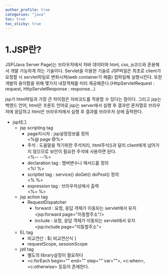 ```yaml
---
author_profile: true
categories: "java"
toc: true
toc_sticky: true
---
```


# 1.JSP란?
JSP(Java Server Page)는 브라우저에서 자바 데이터와 html, css, js코드와 혼용해서 개발 가능하게 하는 기술이다. Servlet을 이용한 기술로 JSP파일은 최초로 client가 요청할 시 servlet파일로 변화시켜(web container가 해줌) 컴파일해 실행시킨다. 또한 개발의 용이함을 위해 몇가지 내장객체를 미리 제공해준다.(HttpServletRequest : request, HttpServletResponse : response...)           
 
jsp가 html파일과 가장 큰 차이점은 자바코드를 적용할 수 있다는 점이다. 그리고 jsp는 백엔드 언어, html은 프론트 언어로 jsp는 server에서 실행 후 결과만 문자열로 브라우저에 응답하고 html은 브라우저에서 실행 후 결과를 브라우저 상에 출력한다.          

- jsp태그
    - jsp scripting tag
        - page지시자 : jsp설정정보를 정의       
         <%@ page @%>
        - 주석 : 도움말을 적기위한 주석처리, html주석(<!-- -->)과 달리 client에게 넘어가지 않으므로 보안이 필요한 주석에 사용하면 된다.       
        <%-- --%>
        - declaration tag : 멤버변수나 메서드를 정의        
        <%!  %>
        - scriptlet tag : service() doGet() doPost() 정의         
        <%   %>
        - expression tag : 브라우저상에서 출력          
        <%=  %>
    - jsp action tag
        - RequestDispatcher
            - forward : 요청, 응답 객체가 이동되는 servlet에서 유지         
            <jsp:forward page="이동할주소"/>
            - include : 요청, 응답 객체가 이동되는 servlet에서 유지         
            <jsp:include page="이동할주소">
    - EL tag
        - 비교연산 : ${ 비교연산식 }   
        - requestScope, sessionScope
    - jstl tag
        - 별도의 library설정이 필요하다
        - <c:forEach begin="" end="" step="" var="">, <c:when>, <c:otherwise> 등등이 존재한다.
